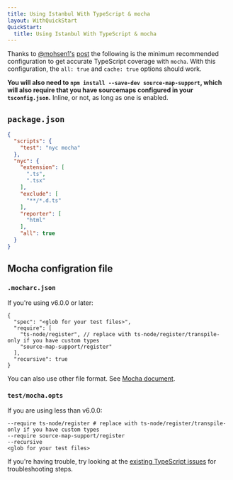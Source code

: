 ```yaml
---
title: Using Istanbul With TypeScript & mocha
layout: WithQuickStart
QuickStart:
  title: Using Istanbul With TypeScript & mocha
---
```


Thanks to [@mohsen1's](http://github.com/mohsen1) [post](http://azimi.me/2016/09/30/nyc-mocha-typescript.1.html) the following is the minimum recommended configuration to get accurate TypeScript coverage with `mocha`. With this configuration, the `all: true` and `cache: true` options should work.

**You will also need to `npm install --save-dev source-map-support`, which will also require that you have sourcemaps configured in your `tsconfig.json`.** Inline, or not, as long as one is enabled.

## `package.json`

```json
{
  "scripts": {
    "test": "nyc mocha"
  },
  "nyc": {
    "extension": [
      ".ts",
      ".tsx"
    ],
    "exclude": [
      "**/*.d.ts"
    ],
    "reporter": [
      "html"
    ],
    "all": true  
  }
}
```

## Mocha configration file
### `.mocharc.json`
If you're using v6.0.0 or later:

```json5
{
  "spec": "<glob for your test files>",
  "require": [
    "ts-node/register", // replace with ts-node/register/transpile-only if you have custom types
    "source-map-support/register"
  ],
  "recursive": true
}
```

You can also use other file format. See [Mocha document](https://mochajs.org/#configuring-mocha-nodejs).

### `test/mocha.opts`
If you are using less than v6.0.0:

```
--require ts-node/register # replace with ts-node/register/transpile-only if you have custom types
--require source-map-support/register
--recursive
<glob for your test files>
```

If you're having trouble, try looking at the [existing TypeScript issues](https://github.com/istanbuljs/nyc/issues?utf8=%E2%9C%93&q=label%3ATypeScript+) for troubleshooting steps.
